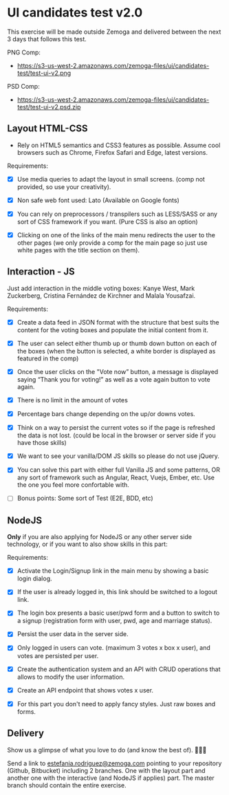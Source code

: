 # UI candidates test v2.0

This exercise will be made outside Zemoga and delivered between the next 3 days that follows this test.

PNG Comp:
- https://s3-us-west-2.amazonaws.com/zemoga-files/ui/candidates-test/test-ui-v2.png

PSD Comp:
- https://s3-us-west-2.amazonaws.com/zemoga-files/ui/candidates-test/test-ui-v2.psd.zip

## Layout HTML-CSS

- Rely on HTML5 semantics and CSS3 features as possible. Assume cool browsers such as Chrome, Firefox Safari and Edge, latest versions.

Requirements:
- [x] Use media queries to adapt the layout in small screens. (comp not provided, so use your creativity).
- [x] Non safe web font used: Lato (Available on Google fonts)
- [x] You can rely on preprocessors / transpilers such as LESS/SASS or any sort of CSS framework if you want. (Pure CSS is also an option)
- [x] Clicking on one of the links of the main menu redirects the user to the other pages (we only provide a comp for the main page so just use white pages with the title section on them).


## Interaction - JS

Just add interaction in the middle voting boxes: Kanye West, Mark Zuckerberg, Cristina Fernández de Kirchner and Malala Yousafzai.

Requirements:
- [x] Create a data feed in JSON format with the structure that best suits the content for the voting boxes and populate the initial content from it.
- [x] The user can select either thumb up or thumb down button on each of the boxes (when the button is selected, a white border is displayed as featured in the comp)
- [x] Once the user clicks on the "Vote now” button, a message is displayed saying “Thank you for voting!” as well as a vote again button to vote again.
- [x] There is no limit in the amount of votes
- [x] Percentage bars change depending on the up/or downs votes.
- [x] Think on a way to persist the current votes so if the page is refreshed the data is not lost. (could be local in the browser or server side if you have those skills)
- [x] We want to see your vanilla/DOM JS skills so please do not use jQuery.
- [x] You can solve this part with either full Vanilla JS and some patterns, OR any sort of framework such as Angular, React, Vuejs, Ember, etc. Use the one you feel more confortable with.
- [ ] Bonus points: Some sort of Test (E2E, BDD, etc)


## NodeJS

**Only** if you are also applying for NodeJS or any other server side technology, or if you want to also show skills in this part:

Requirements:
- [x] Activate the Login/Signup link in the main menu by showing a basic login dialog.
- [x] If the user is already logged in, this link should be switched to a logout link.
- [x] The login box presents a basic user/pwd form and a button to switch to a signup (registration form with user, pwd, age and marriage status).
- [x] Persist the user data in the server side.
- [x] Only logged in users can vote. (maximum 3 votes x box x user), and votes are persisted per user.
- [x] Create the authentication system and an API with CRUD operations that allows to modify the user information.
- [x] Create an API endpoint that shows votes x user.
- [x] For this part you don't need to apply fancy styles. Just raw boxes and forms.




## Delivery

Show us a glimpse of what you love to do (and know the best of). :facepunch::facepunch::facepunch:

Send a link to estefania.rodriguez@zemoga.com pointing to your repository (Github, Bitbucket) including 2 branches. One with the layout part and another one with the interactive (and NodeJS if applies) part.
The master branch should contain the entire exercise.
